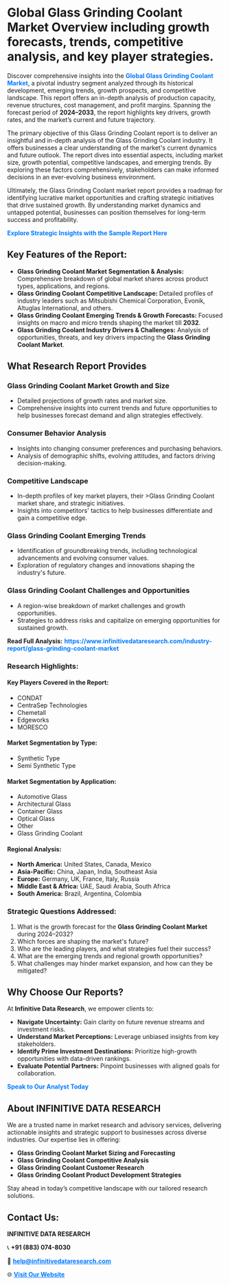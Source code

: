 <h1>Global Glass Grinding Coolant Market Overview including growth forecasts, trends, competitive analysis, and key player strategies.</h1>
<p>
Discover comprehensive insights into the 
<a href="https://www.infinitivedataresearch.com/industry-report/glass-grinding-coolant-market" rel="dofollow" style="color: #007BFF; text-decoration: none;"><strong>Global Glass Grinding Coolant Market</strong></a>, a pivotal industry segment analyzed through its historical development, emerging trends, growth prospects, and competitive landscape. This report offers an in-depth analysis of production capacity, revenue structures, cost management, and profit margins. Spanning the forecast period of <strong>2024–2033</strong>, the report highlights key drivers, growth rates, and the market’s current and future trajectory.
</p>
<p>
The primary objective of this Glass Grinding Coolant report is to deliver an insightful and in-depth analysis of the Glass Grinding Coolant industry. It offers businesses a clear understanding of the market's current dynamics and future outlook. The report dives into essential aspects, including market size, growth potential, competitive landscapes, and emerging trends. By exploring these factors comprehensively, stakeholders can make informed decisions in an ever-evolving business environment.
</p>
<p>
Ultimately, the Glass Grinding Coolant market report provides a roadmap for identifying lucrative market opportunities and crafting strategic initiatives that drive sustained growth. By understanding market dynamics and untapped potential, businesses can position themselves for long-term success and profitability.
</p>
<p>
<a href="https://www.infinitivedataresearch.com/request-sample/reportId=111402" style="color: #007BFF; text-decoration: none;"><strong>Explore Strategic Insights with the Sample Report Here</strong></a>
</p>

<h2>Key Features of the Report:</h2>
<ul>
<li><strong>Glass Grinding Coolant Market Segmentation & Analysis:</strong> Comprehensive breakdown of global market shares across product types, applications, and regions.</li>
<li><strong>Glass Grinding Coolant Competitive Landscape:</strong> Detailed profiles of industry leaders such as Mitsubishi Chemical Corporation, Evonik, Altuglas International, and others.</li>
<li><strong>Glass Grinding Coolant Emerging Trends & Growth Forecasts:</strong> Focused insights on macro and micro trends shaping the market till <strong>2032</strong>.</li>
<li><strong>Glass Grinding Coolant Industry Drivers & Challenges:</strong> Analysis of opportunities, threats, and key drivers impacting the <strong>Glass Grinding Coolant Market</strong>.</li>
</ul>

<h2>What Research Report Provides</h2>
<h3>Glass Grinding Coolant Market Growth and Size</h3>
<ul>
<li>Detailed projections of growth rates and market size.</li>
<li>Comprehensive insights into current trends and future opportunities to help businesses forecast demand and align strategies effectively.</li>
</ul>

<h3>Consumer Behavior Analysis</h3>
<ul>
<li>Insights into changing consumer preferences and purchasing behaviors.</li>
<li>Analysis of demographic shifts, evolving attitudes, and factors driving decision-making.</li>
</ul>

<h3>Competitive Landscape</h3>
<ul>
<li>In-depth profiles of key market players, their >Glass Grinding Coolant market share, and strategic initiatives.</li>
<li>Insights into competitors' tactics to help businesses differentiate and gain a competitive edge.</li>
</ul>

<h3>Glass Grinding Coolant Emerging Trends</h3>
<ul>
<li>Identification of groundbreaking trends, including technological advancements and evolving consumer values.</li>
<li>Exploration of regulatory changes and innovations shaping the industry's future.</li>
</ul>

<h3>Glass Grinding Coolant Challenges and Opportunities</h3>
<ul>
<li>A region-wise breakdown of market challenges and growth opportunities.</li>
<li>Strategies to address risks and capitalize on emerging opportunities for sustained growth.</li>
</ul>
<p><strong>Read Full Analysis:</strong> <a href="https://www.infinitivedataresearch.com/industry-report/glass-grinding-coolant-market" rel="dofollow" style="color: #007BFF; text-decoration: none;"><strong>https://www.infinitivedataresearch.com/industry-report/glass-grinding-coolant-market</strong></a></p>
<h3>Research Highlights:</h3>
<h4>Key Players Covered in the Report:</h4>
<ul><li>CONDAT</li><li>CentraSep Technologies</li><li>Chemetall</li><li>Edgeworks</li><li>MORESCO</li></ul>
<h4>Market Segmentation by Type:</h4>
<ul><li>Synthetic Type</li><li>Semi Synthetic Type</li></ul>
<h4>Market Segmentation by Application:</h4>
<ul><li>Automotive Glass</li><li>Architectural Glass</li><li>Container Glass</li><li>Optical Glass</li><li>Other</li><li>Glass Grinding Coolant</li></ul>

<h4>Regional Analysis:</h4>
<ul>
<li><strong>North America:</strong> United States, Canada, Mexico</li>
<li><strong>Asia-Pacific:</strong> China, Japan, India, Southeast Asia</li>
<li><strong>Europe:</strong> Germany, UK, France, Italy, Russia</li>
<li><strong>Middle East & Africa:</strong> UAE, Saudi Arabia, South Africa</li>
<li><strong>South America:</strong> Brazil, Argentina, Colombia</li>
</ul>

<h3>Strategic Questions Addressed:</h3>
<ol>
<li>What is the growth forecast for the <strong>Glass Grinding Coolant Market</strong> during 2024–2032?</li>
<li>Which forces are shaping the market's future?</li>
<li>Who are the leading players, and what strategies fuel their success?</li>
<li>What are the emerging trends and regional growth opportunities?</li>
<li>What challenges may hinder market expansion, and how can they be mitigated?</li>
</ol>

<h2>Why Choose Our Reports?</h2>
<p>At <strong>Infinitive Data Research</strong>, we empower clients to:</p>
<ul>
<li><strong>Navigate Uncertainty:</strong> Gain clarity on future revenue streams and investment risks.</li>
<li><strong>Understand Market Perceptions:</strong> Leverage unbiased insights from key stakeholders.</li>
<li><strong>Identify Prime Investment Destinations:</strong> Prioritize high-growth opportunities with data-driven rankings.</li>
<li><strong>Evaluate Potential Partners:</strong> Pinpoint businesses with aligned goals for collaboration.</li>
</ul>
<p><a href="https://www.infinitivedataresearch.com/industry-report/glass-grinding-coolant-market" rel="dofollow" style="color: #007BFF; text-decoration: none;"><strong>Speak to Our Analyst Today</strong></a></p>

<h2>About INFINITIVE DATA RESEARCH</h2>
<p>We are a trusted name in market research and advisory services, delivering actionable insights and strategic support to businesses across diverse industries. Our expertise lies in offering:</p>
<ul>
<li><strong>Glass Grinding Coolant Market Sizing and Forecasting</strong></li>
<li><strong>Glass Grinding Coolant Competitive Analysis</strong></li>
<li><strong>Glass Grinding Coolant Customer Research</strong></li>
<li><strong>Glass Grinding Coolant Product Development Strategies</strong></li>
</ul>
<p>Stay ahead in today’s competitive landscape with our tailored research solutions.</p>

<h2>Contact Us:</h2>
<p><strong>INFINITIVE DATA RESEARCH</strong></p>
<p>📞 <strong>+91 (883) 074-8030</strong></p>
<p>📧 <strong><a href="mailto:help@infinitivedataresearch.com" style="color: #007BFF;">help@infinitivedataresearch.com</a></strong></p>
<p>🌐 <strong><a href="https://www.infinitivedataresearch.com" rel="dofollow" style="color: #007BFF;">Visit Our Website</a></strong></p>